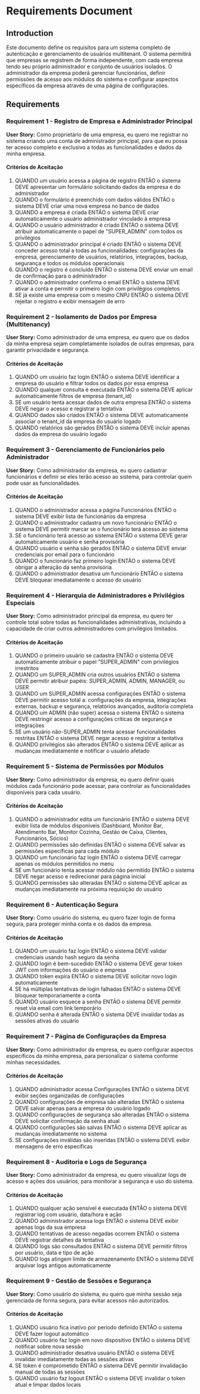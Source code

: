 # Requirements Document

## Introduction

Este documento define os requisitos para um sistema completo de autenticação e gerenciamento de usuários multitenant. O sistema permitirá que empresas se registrem de forma independente, com cada empresa tendo seu próprio administrador e conjunto de usuários isolados. O administrador da empresa poderá gerenciar funcionários, definir permissões de acesso aos módulos do sistema e configurar aspectos específicos da empresa através de uma página de configurações.

## Requirements

### Requirement 1 - Registro de Empresa e Administrador Principal

**User Story:** Como proprietário de uma empresa, eu quero me registrar no sistema criando uma conta de administrador principal, para que eu possa ter acesso completo e exclusivo a todas as funcionalidades e dados da minha empresa.

#### Critérios de Aceitação

1. QUANDO um usuário acessa a página de registro ENTÃO o sistema DEVE apresentar um formulário solicitando dados da empresa e do administrador
2. QUANDO o formulário é preenchido com dados válidos ENTÃO o sistema DEVE criar uma nova empresa no banco de dados
3. QUANDO a empresa é criada ENTÃO o sistema DEVE criar automaticamente o usuário administrador vinculado à empresa
4. QUANDO o usuário administrador é criado ENTÃO o sistema DEVE atribuir automaticamente o papel de "SUPER_ADMIN" com todos os privilégios
5. QUANDO o administrador principal é criado ENTÃO o sistema DEVE conceder acesso total a todas as funcionalidades: configurações da empresa, gerenciamento de usuários, relatórios, integrações, backup, segurança e todos os módulos operacionais
6. QUANDO o registro é concluído ENTÃO o sistema DEVE enviar um email de confirmação para o administrador
7. QUANDO o administrador confirma o email ENTÃO o sistema DEVE ativar a conta e permitir o primeiro login com privilégios completos
8. SE já existe uma empresa com o mesmo CNPJ ENTÃO o sistema DEVE rejeitar o registro e exibir mensagem de erro

### Requirement 2 - Isolamento de Dados por Empresa (Multitenancy)

**User Story:** Como administrador de uma empresa, eu quero que os dados da minha empresa sejam completamente isolados de outras empresas, para garantir privacidade e segurança.

#### Critérios de Aceitação

1. QUANDO um usuário faz login ENTÃO o sistema DEVE identificar a empresa do usuário e filtrar todos os dados por essa empresa
2. QUANDO qualquer consulta é executada ENTÃO o sistema DEVE aplicar automaticamente filtros de empresa (tenant_id)
3. SE um usuário tenta acessar dados de outra empresa ENTÃO o sistema DEVE negar o acesso e registrar a tentativa
4. QUANDO dados são criados ENTÃO o sistema DEVE automaticamente associar o tenant_id da empresa do usuário logado
5. QUANDO relatórios são gerados ENTÃO o sistema DEVE incluir apenas dados da empresa do usuário logado

### Requirement 3 - Gerenciamento de Funcionários pelo Administrador

**User Story:** Como administrador da empresa, eu quero cadastrar funcionários e definir se eles terão acesso ao sistema, para controlar quem pode usar as funcionalidades.

#### Critérios de Aceitação

1. QUANDO o administrador acessa a página Funcionários ENTÃO o sistema DEVE exibir lista de funcionários da empresa
2. QUANDO o administrador cadastra um novo funcionário ENTÃO o sistema DEVE permitir marcar se o funcionário terá acesso ao sistema
3. SE o funcionário terá acesso ao sistema ENTÃO o sistema DEVE gerar automaticamente usuário e senha provisória
4. QUANDO usuário e senha são gerados ENTÃO o sistema DEVE enviar credenciais por email para o funcionário
5. QUANDO o funcionário faz primeiro login ENTÃO o sistema DEVE obrigar a alteração da senha provisória
6. QUANDO o administrador desativa um funcionário ENTÃO o sistema DEVE bloquear imediatamente o acesso do usuário

### Requirement 4 - Hierarquia de Administradores e Privilégios Especiais

**User Story:** Como administrador principal da empresa, eu quero ter controle total sobre todas as funcionalidades administrativas, incluindo a capacidade de criar outros administradores com privilégios limitados.

#### Critérios de Aceitação

1. QUANDO o primeiro usuário se cadastra ENTÃO o sistema DEVE automaticamente atribuir o papel "SUPER_ADMIN" com privilégios irrestritos
2. QUANDO um SUPER_ADMIN cria outros usuários ENTÃO o sistema DEVE permitir atribuir papéis: SUPER_ADMIN, ADMIN, MANAGER, ou USER
3. QUANDO um SUPER_ADMIN acessa configurações ENTÃO o sistema DEVE permitir acesso total a: configurações da empresa, integrações externas, backup e segurança, relatórios avançados, auditoria completa
4. QUANDO um ADMIN (não super) acessa o sistema ENTÃO o sistema DEVE restringir acesso a configurações críticas de segurança e integrações
5. SE um usuário não-SUPER_ADMIN tenta acessar funcionalidades restritas ENTÃO o sistema DEVE negar acesso e registrar a tentativa
6. QUANDO privilégios são alterados ENTÃO o sistema DEVE aplicar as mudanças imediatamente e notificar o usuário afetado

### Requirement 5 - Sistema de Permissões por Módulos

**User Story:** Como administrador da empresa, eu quero definir quais módulos cada funcionário pode acessar, para controlar as funcionalidades disponíveis para cada usuário.

#### Critérios de Aceitação

1. QUANDO o administrador edita um funcionário ENTÃO o sistema DEVE exibir lista de módulos disponíveis (Dashboard, Monitor Bar, Atendimento Bar, Monitor Cozinha, Gestão de Caixa, Clientes, Funcionários, Sócios)
2. QUANDO permissões são definidas ENTÃO o sistema DEVE salvar as permissões específicas para cada módulo
3. QUANDO um funcionário faz login ENTÃO o sistema DEVE carregar apenas os módulos permitidos no menu
4. SE um funcionário tenta acessar módulo não permitido ENTÃO o sistema DEVE negar acesso e redirecionar para página inicial
5. QUANDO permissões são alteradas ENTÃO o sistema DEVE aplicar as mudanças imediatamente na próxima requisição do usuário

### Requirement 6 - Autenticação Segura

**User Story:** Como usuário do sistema, eu quero fazer login de forma segura, para proteger minha conta e os dados da empresa.

#### Critérios de Aceitação

1. QUANDO um usuário faz login ENTÃO o sistema DEVE validar credenciais usando hash seguro da senha
2. QUANDO login é bem-sucedido ENTÃO o sistema DEVE gerar token JWT com informações do usuário e empresa
3. QUANDO token expira ENTÃO o sistema DEVE solicitar novo login automaticamente
4. SE há múltiplas tentativas de login falhadas ENTÃO o sistema DEVE bloquear temporariamente a conta
5. QUANDO usuário esquece a senha ENTÃO o sistema DEVE permitir reset via email com link temporário
6. QUANDO senha é alterada ENTÃO o sistema DEVE invalidar todas as sessões ativas do usuário

### Requirement 7 - Página de Configurações da Empresa

**User Story:** Como administrador da empresa, eu quero configurar aspectos específicos da minha empresa, para personalizar o sistema conforme minhas necessidades.

#### Critérios de Aceitação

1. QUANDO administrador acessa Configurações ENTÃO o sistema DEVE exibir seções organizadas de configurações
2. QUANDO configurações de empresa são alteradas ENTÃO o sistema DEVE salvar apenas para a empresa do usuário logado
3. QUANDO configurações de segurança são alteradas ENTÃO o sistema DEVE solicitar confirmação da senha atual
4. QUANDO configurações são salvas ENTÃO o sistema DEVE aplicar as mudanças imediatamente no sistema
5. SE configurações inválidas são inseridas ENTÃO o sistema DEVE exibir mensagens de erro específicas

### Requirement 8 - Auditoria e Logs de Segurança

**User Story:** Como administrador da empresa, eu quero visualizar logs de acesso e ações dos usuários, para monitorar a segurança e uso do sistema.

#### Critérios de Aceitação

1. QUANDO qualquer ação sensível é executada ENTÃO o sistema DEVE registrar log com usuário, data/hora e ação
2. QUANDO administrador acessa logs ENTÃO o sistema DEVE exibir apenas logs da sua empresa
3. QUANDO tentativas de acesso negadas ocorrem ENTÃO o sistema DEVE registrar detalhes da tentativa
4. QUANDO logs são consultados ENTÃO o sistema DEVE permitir filtros por usuário, data e tipo de ação
5. QUANDO logs atingem limite de armazenamento ENTÃO o sistema DEVE arquivar logs antigos automaticamente

### Requirement 9 - Gestão de Sessões e Segurança

**User Story:** Como usuário do sistema, eu quero que minha sessão seja gerenciada de forma segura, para evitar acessos não autorizados.

#### Critérios de Aceitação

1. QUANDO usuário fica inativo por período definido ENTÃO o sistema DEVE fazer logout automático
2. QUANDO usuário faz login em novo dispositivo ENTÃO o sistema DEVE notificar sobre nova sessão
3. QUANDO administrador desativa usuário ENTÃO o sistema DEVE invalidar imediatamente todas as sessões ativas
4. SE token é comprometido ENTÃO o sistema DEVE permitir invalidação manual de todas as sessões
5. QUANDO usuário faz logout ENTÃO o sistema DEVE invalidar o token atual e limpar dados locais